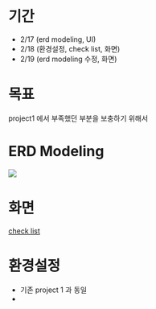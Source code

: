 # 기간
- 2/17 (erd modeling, UI)
- 2/18 (환경설정, check list, 화면)
- 2/19 (erd modeling 수정, 화면)

# 목표
project1 에서 부족했던 부분을 보충하기 위해서

# ERD Modeling
<img src="https://github.com/hiyigh/project2/assets/112844031/4703e732-c795-418a-b40b-0e3539e14ea5">

# 화면
[check list](https://tricolor-havarti-76a.notion.site/check-list-6ec5d91d92dc4bd0b556a20d708ae885?pvs=4)
# 환경설정
- 기존 project 1 과 동일
- 
